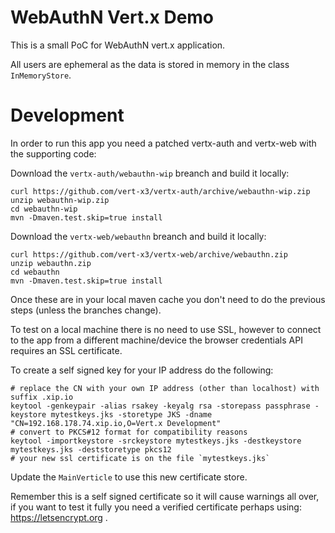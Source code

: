 # WebAuthN Vert.x Demo

This is a small PoC for WebAuthN vert.x application.

All users are ephemeral as the data is stored in memory in the class `InMemoryStore`.

# Development

In order to run this app you need a patched vertx-auth and vertx-web with the supporting code:

Download the `vertx-auth/webauthn-wip` breanch and build it locally:
```
curl https://github.com/vert-x3/vertx-auth/archive/webauthn-wip.zip
unzip webauthn-wip.zip
cd webauthn-wip
mvn -Dmaven.test.skip=true install
```

Download the `vertx-web/webauthn` breanch and build it locally:
```
curl https://github.com/vert-x3/vertx-web/archive/webauthn.zip
unzip webauthn.zip
cd webauthn
mvn -Dmaven.test.skip=true install
```

Once these are in your local maven cache you don't need to do the previous steps (unless the branches change).

To test on a local machine there is no need to use SSL, however to connect to the app from a different machine/device the browser credentials API requires an SSL certificate.

To create a self signed key for your IP address do the following:

```
# replace the CN with your own IP address (other than localhost) with suffix .xip.io
keytool -genkeypair -alias rsakey -keyalg rsa -storepass passphrase -keystore mytestkeys.jks -storetype JKS -dname "CN=192.168.178.74.xip.io,O=Vert.x Development"
# convert to PKCS#12 format for compatibility reasons
keytool -importkeystore -srckeystore mytestkeys.jks -destkeystore mytestkeys.jks -deststoretype pkcs12
# your new ssl certificate is on the file `mytestkeys.jks`
```

Update the `MainVerticle` to use this new certificate store.

Remember this is a self signed certificate so it will cause warnings all over, if you want to test it fully you need a verified certificate perhaps using:
https://letsencrypt.org .
